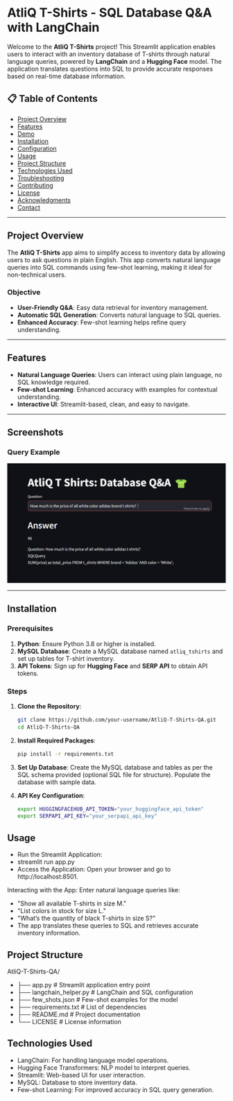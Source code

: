 # AtliQ T-Shirts - SQL Database Q&A with LangChain

Welcome to the **AtliQ T-Shirts** project! This Streamlit application enables users to interact with an inventory database of T-shirts through natural language queries, powered by **LangChain** and a **Hugging Face** model. The application translates questions into SQL to provide accurate responses based on real-time database information.

## 📋 Table of Contents

- [Project Overview](#project-overview)
- [Features](#features)
- [Demo](#demo)
- [Installation](#installation)
- [Configuration](#configuration)
- [Usage](#usage)
- [Project Structure](#project-structure)
- [Technologies Used](#technologies-used)
- [Troubleshooting](#troubleshooting)
- [Contributing](#contributing)
- [License](#license)
- [Acknowledgments](#acknowledgments)
- [Contact](#contact)

---

## Project Overview

The **AtliQ T-Shirts** app aims to simplify access to inventory data by allowing users to ask questions in plain English. This app converts natural language queries into SQL commands using few-shot learning, making it ideal for non-technical users. 

### Objective

- **User-Friendly Q&A**: Easy data retrieval for inventory management.
- **Automatic SQL Generation**: Converts natural language to SQL queries.
- **Enhanced Accuracy**: Few-shot learning helps refine query understanding.

---

## Features

- **Natural Language Queries**: Users can interact using plain language, no SQL knowledge required.
- **Few-shot Learning**: Enhanced accuracy with examples for contextual understanding.
- **Interactive UI**: Streamlit-based, clean, and easy to navigate.

---

## Screenshots

### Query Example
![Query Example](https://github.com/ritigit7/SQLDatabase-Q-A-with-LangChain/blob/main/Screenshot%202024-11-09%20120511.png)

---

## Installation

### Prerequisites

1. **Python**: Ensure Python 3.8 or higher is installed.
2. **MySQL Database**: Create a MySQL database named `atliq_tshirts` and set up tables for T-shirt inventory.
3. **API Tokens**: Sign up for **Hugging Face** and **SERP API** to obtain API tokens.

### Steps

1. **Clone the Repository**:
   ```bash
   git clone https://github.com/your-username/AtliQ-T-Shirts-QA.git
   cd AtliQ-T-Shirts-QA

2. **Install Required Packages**:
   ```bash
   pip install -r requirements.txt

3. **Set Up Database**:
   Create the MySQL database and tables as per the SQL schema provided (optional SQL file for structure).
   Populate the database with sample data.

4. **API Key Configuration**:
   ```bash
   export HUGGINGFACEHUB_API_TOKEN="your_huggingface_api_token"
   export SERPAPI_API_KEY="your_serpapi_api_key"

## Usage

- Run the Streamlit Application:
- streamlit run app.py
- Access the Application: Open your browser and go to http://localhost:8501.

Interacting with the App: Enter natural language queries like:

- "Show all available T-shirts in size M."
- "List colors in stock for size L."
- "What’s the quantity of black T-shirts in size S?"
- The app translates these queries to SQL and retrieves accurate inventory information.


## Project Structure

AtliQ-T-Shirts-QA/
- ├── app.py                   # Streamlit application entry point
- ├── langchain_helper.py      # LangChain and SQL configuration
- ├── few_shots.json           # Few-shot examples for the model
- ├── requirements.txt         # List of dependencies
- ├── README.md                # Project documentation
- └── LICENSE                  # License information


## Technologies Used
- LangChain: For handling language model operations.   
- Hugging Face Transformers: NLP model to interpret queries.
- Streamlit: Web-based UI for user interaction.
- MySQL: Database to store inventory data.
- Few-shot Learning: For improved accuracy in SQL query generation.
